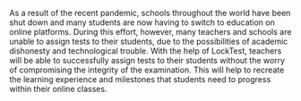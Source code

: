 As a result of the recent pandemic, schools throughout the world have been shut down and many students are now having to switch to education on online platforms. During this effort, however, many teachers and schools are unable to assign tests to their students, due to the possibilities of academic dishonesty and technological trouble.  With the help of LockTest, teachers will be able to successfully assign tests to their students without the worry of compromising the integrity of the examination. This will help to recreate the learning experience and milestones that students need to progress within their online classes. 
